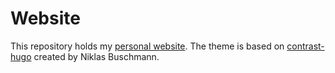 # Website

This repository holds my [personal website][fw]. The theme is based on
[contrast-hugo][contrast-hugo] created by Niklas Buschmann.

[fw]: https://florianwinkelbauer.com
[contrast-hugo]: https://github.com/niklasbuschmann/contrast-hugo
